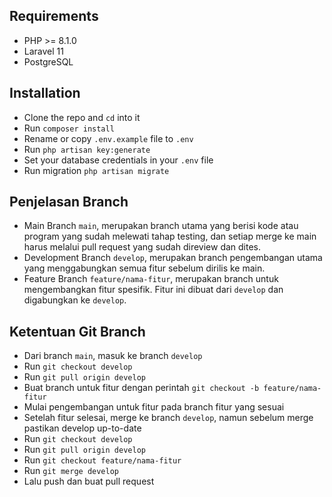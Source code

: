 ## Requirements

- PHP >= 8.1.0
- Laravel 11
- PostgreSQL

## Installation

- Clone the repo and `cd` into it
- Run `composer install`
- Rename or copy `.env.example` file to `.env`
- Run `php artisan key:generate`
- Set your database credentials in your `.env` file
- Run migration `php artisan migrate`

## Penjelasan Branch
- Main Branch `main`, merupakan branch utama yang berisi kode atau program yang sudah melewati tahap testing, dan setiap merge ke main harus melalui pull request yang sudah direview dan dites.
- Development Branch `develop`, merupakan branch pengembangan utama yang menggabungkan semua fitur sebelum dirilis ke main.
- Feature Branch `feature/nama-fitur`, merupakan branch untuk mengembangkan fitur spesifik. Fitur ini dibuat dari `develop` dan digabungkan ke `develop`.

## Ketentuan Git Branch
- Dari branch `main`, masuk ke branch `develop`
- Run `git checkout develop`
- Run `git pull origin develop`
- Buat branch untuk fitur dengan perintah `git checkout -b feature/nama-fitur`
- Mulai pengembangan untuk fitur pada branch fitur yang sesuai
- Setelah fitur selesai, merge ke branch `develop`, namun sebelum merge pastikan develop up-to-date
- Run `git checkout develop`
- Run `git pull origin develop`
- Run `git checkout feature/nama-fitur`
- Run `git merge develop`
- Lalu push dan buat pull request



